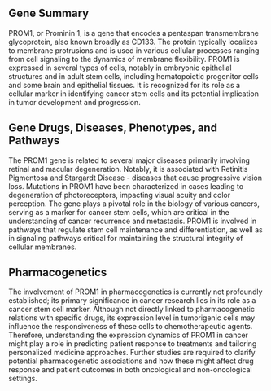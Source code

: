 ## Gene Summary
PROM1, or Prominin 1, is a gene that encodes a pentaspan transmembrane glycoprotein, also known broadly as CD133. The protein typically localizes to membrane protrusions and is used in various cellular processes ranging from cell signaling to the dynamics of membrane flexibility. PROM1 is expressed in several types of cells, notably in embryonic epithelial structures and in adult stem cells, including hematopoietic progenitor cells and some brain and epithelial tissues. It is recognized for its role as a cellular marker in identifying cancer stem cells and its potential implication in tumor development and progression.

## Gene Drugs, Diseases, Phenotypes, and Pathways
The PROM1 gene is related to several major diseases primarily involving retinal and macular degeneration. Notably, it is associated with Retinitis Pigmentosa and Stargardt Disease - diseases that cause progressive vision loss. Mutations in PROM1 have been characterized in cases leading to degeneration of photoreceptors, impacting visual acuity and color perception. The gene plays a pivotal role in the biology of various cancers, serving as a marker for cancer stem cells, which are critical in the understanding of cancer recurrence and metastasis. PROM1 is involved in pathways that regulate stem cell maintenance and differentiation, as well as in signaling pathways critical for maintaining the structural integrity of cellular membranes.

## Pharmacogenetics
The involvement of PROM1 in pharmacogenetics is currently not profoundly established; its primary significance in cancer research lies in its role as a cancer stem cell marker. Although not directly linked to pharmacogenetic relations with specific drugs, its expression level in tumorigenic cells may influence the responsiveness of these cells to chemotherapeutic agents. Therefore, understanding the expression dynamics of PROM1 in cancer might play a role in predicting patient response to treatments and tailoring personalized medicine approaches. Further studies are required to clarify potential pharmacogenetic associations and how these might affect drug response and patient outcomes in both oncological and non-oncological settings.